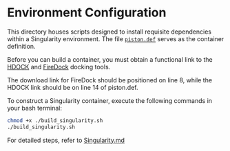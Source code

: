# Environment Configuration

This directory houses scripts designed to install requisite dependencies within a Singularity environment. The file [`piston.def`](./piston.def) serves as the container definition.

Before you can build a container, you must obtain a functional link to the  [HDOCK](http://huanglab.phys.hust.edu.cn/software/hdocklite/) and [FireDock](http://bioinfo3d.cs.tau.ac.il/FireDock/firedock.html) docking tools. 

The download link for FireDock should be positioned on line 8, while the HDOCK link should be on line 14 of piston.def.

To construct a Singularity container, execute the following commands in your bash terminal:

```bash
chmod +x ./build_singularity.sh
./build_singularity.sh
```
For detailed steps, refer to [Singularity.md](http://huanglab.phys.hust.edu.cn/software/hdocklite/](https://github.com/SIITW/Antigen-Antibody-Binding-Site-Predictor/blob/main/env/Singularity)https://github.com/SIITW/Antigen-Antibody-Binding-Site-Predictor/blob/main/env/Singularity) 
